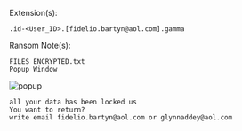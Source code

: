 Extension(s): 
```
.id-<User_ID>.[fidelio.bartyn@aol.com].gamma
```
Ransom Note(s): 
```
FILES ENCRYPTED.txt
Popup Window
```
![popup](https://github.com/user-attachments/assets/1a0043e1-caae-4041-9548-78a07109ffa5)
```
all your data has been locked us
You want to return?
write email fidelio.bartyn@aol.com or glynnaddey@aol.com
```
